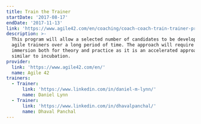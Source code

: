 ```yaml
---
title: Train the Trainer
startDate: '2017-08-17'
endDate: '2017-11-13'
link: 'https://www.agile42.com/en/coaching/coach-coach-train-trainer-program/'
description: >-
  This program will allow a selected number of candidates to be developed as
  agile trainers over a long period of time. The approach will require full
  immersion both for theory and practice as it is an accelerated approach
  similar to incubation.
provider:
  link: 'https://www.agile42.com/en/'
  name: Agile 42
trainers:
  - Trainer:
      link: 'https://www.linkedin.com/in/daniel-m-lynn/'
      name: Daniel Lynn
  - Trainer:
      link: 'https://www.linkedin.com/in/dhavalpanchal/'
      name: Dhaval Panchal
---
```


